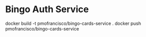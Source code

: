 # Bingo Auth Service

docker build -t pmofrancisco/bingo-cards-service .
docker push pmofrancisco/bingo-cards-service
